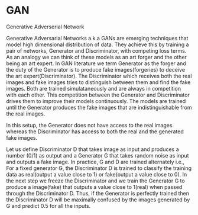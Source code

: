# GAN
Generative Adverserial Network

Generative Adversarial Networks a.k.a GANs are emerging techniques that model high dimensional distribution of data. They achieve this by training a pair of networks, Generator and Discriminator, with competing loss terms. As an analogy we can think of these models as an art forger and the other being an art expert. In GAN literature we term Generator as the forger and the duty of the Generator is to produce fake images(forgeries) to deceive the art expert(Discriminator). The Discriminator which receives both the real images and fake images tries to distinguish between them and find the fake images. Both are trained simulataneously and are always in competition with each other. This competition between the Generator and Discriminator drives them to improve their models continuously. The models are trained until the Generator produces the fake images that are indistinguishable from the real images.

In this setup, the Generator does not have access to the real images whereas the Discriminator has access to both the real and the generated fake images.

Let us define Discriminator D that takes image as input and produces a number (0/1) as output and a Generator G that takes random noise as input and outputs a fake image. In practice, G and D are trained alternately i.e., For a fixed generator G, the Discriminator D is trained to classify the training data as real(output a value close to 1) or fake(output a value close to 0). In the next step we freeze the Discriminator and we train the Generator G to produce a image(fake) that outputs a value close to 1(real) when passed through the Discriminator D. Thus, if the Generator is perfectly trained then the Discriminator D will be maximally confused by the images generated by G and predict 0.5 for all the inputs.
